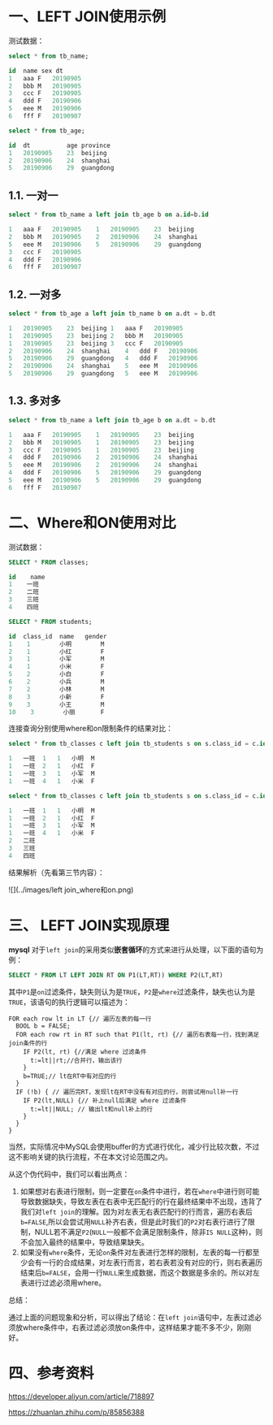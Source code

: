 # 一、LEFT JOIN使用示例

测试数据：

~~~sql
select * from tb_name;

id  name sex dt
1	aaa	F	20190905
2	bbb	M	20190905
3	ccc	F	20190905
4	ddd	F	20190906
5	eee	M	20190906
6	fff	F	20190907

select * from tb_age;

id	dt			age	province
1	20190905	23	beijing
2	20190906	24	shanghai
5	20190906	29	guangdong
~~~

## 1.1. 一对一

~~~sql
select * from tb_name a left join tb_age b on a.id=b.id

1	aaa	F	20190905	1	20190905	23	beijing
2	bbb	M	20190905	2	20190906	24	shanghai
5	eee	M	20190906	5	20190906	29	guangdong
3	ccc	F	20190905				
4	ddd	F	20190906				
6	fff	F	20190907				
~~~

## 1.2. 一对多

~~~sql
select * from tb_age a left join tb_name b on a.dt = b.dt

1	20190905	23	beijing	1	aaa	F	20190905
1	20190905	23	beijing	2	bbb	M	20190905
1	20190905	23	beijing	3	ccc	F	20190905
2	20190906	24	shanghai	4	ddd	F	20190906
5	20190906	29	guangdong	4	ddd	F	20190906
2	20190906	24	shanghai	5	eee	M	20190906
5	20190906	29	guangdong	5	eee	M	20190906
~~~

## 1.3. 多对多

~~~sql
select * from tb_name a left join tb_age b on a.dt = b.dt

1	aaa	F	20190905	1	20190905	23	beijing
2	bbb	M	20190905	1	20190905	23	beijing
3	ccc	F	20190905	1	20190905	23	beijing
4	ddd	F	20190906	2	20190906	24	shanghai
5	eee	M	20190906	2	20190906	24	shanghai
4	ddd	F	20190906	5	20190906	29	guangdong
5	eee	M	20190906	5	20190906	29	guangdong
6	fff	F	20190907				
~~~

# 二、Where和ON使用对比

测试数据：

~~~sql
SELECT * FROM classes;

id    name
1    一班
2    二班
3    三班
4    四班

SELECT * FROM students;

id  class_id  name   gender
1    1        小明        M
2    1        小红        F
3    1        小军        M
4    1        小米        F
5    2        小白        F
6    2        小兵        M
7    2        小林        M
8    3        小新        F
9    3        小王        M
10    3        小丽       F
~~~

连接查询分别使用where和on限制条件的结果对比：

~~~sql
select * from tb_classes c left join tb_students s on s.class_id = c.id where c.name='一班'

1	一班	1	1	小明	M
1	一班	2	1	小红	F
1	一班	3	1	小军	M
1	一班	4	1	小米	F
~~~

~~~sql
select * from tb_classes c left join tb_students s on s.class_id = c.id and c.name='一班'

1	一班	1	1	小明	M
1	一班	2	1	小红	F
1	一班	3	1	小军	M
1	一班	4	1	小米	F
2	二班				
3	三班				
4	四班				
~~~

结果解析（先看第三节内容）：

![](../images/left join_where和on.png)

# 三、 LEFT JOIN实现原理

**mysql** 对于`left join`的采用类似**嵌套循环**的方式来进行从处理，以下面的语句为例：

~~~sql
SELECT * FROM LT LEFT JOIN RT ON P1(LT,RT)) WHERE P2(LT,RT)
~~~

其中`P1`是`on`过滤条件，缺失则认为是`TRUE`，`P2`是`where`过滤条件，缺失也认为是`TRUE`，该语句的执行逻辑可以描述为：

~~~
FOR each row lt in LT {// 遍历左表的每一行
  BOOL b = FALSE;
  FOR each row rt in RT such that P1(lt, rt) {// 遍历右表每一行，找到满足join条件的行
    IF P2(lt, rt) {//满足 where 过滤条件
      t:=lt||rt;//合并行，输出该行
    }
    b=TRUE;// lt在RT中有对应的行
  }
  IF (!b) { // 遍历完RT，发现lt在RT中没有有对应的行，则尝试用null补一行
    IF P2(lt,NULL) {// 补上null后满足 where 过滤条件
      t:=lt||NULL; // 输出lt和null补上的行
    }         
  }
}
~~~

当然，实际情况中MySQL会使用buffer的方式进行优化，减少行比较次数，不过这不影响关键的执行流程，不在本文讨论范围之内。

从这个伪代码中，我们可以看出两点：

1. 如果想对右表进行限制，则一定要在`on`条件中进行，若在`where`中进行则可能导致数据缺失，导致左表在右表中无匹配行的行在最终结果中不出现，违背了我们对`left join`的理解。因为对左表无右表匹配行的行而言，遍历右表后`b=FALSE`,所以会尝试用`NULL`补齐右表，但是此时我们的`P2`对右表行进行了限制，NULL若不满足`P2`(`NULL`一般都不会满足限制条件，除非`IS NULL`这种)，则不会加入最终的结果中，导致结果缺失。
2. 如果没有`where`条件，无论`on`条件对左表进行怎样的限制，左表的每一行都至少会有一行的合成结果，对左表行而言，若右表若没有对应的行，则右表遍历结束后`b=FALSE`，会用一行`NULL`来生成数据，而这个数据是多余的。所以对左表进行过滤必须用where。

总结：

通过上面的问题现象和分析，可以得出了结论：在`left join`语句中，左表过滤必须放where条件中，右表过滤必须放on条件中，这样结果才能不多不少，刚刚好。

# 四、参考资料

https://developer.aliyun.com/article/718897

https://zhuanlan.zhihu.com/p/85856388



